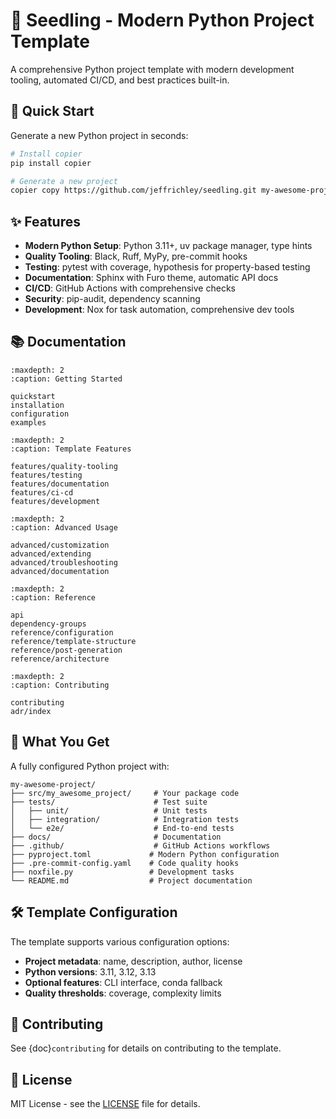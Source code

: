 # 🌱 Seedling - Modern Python Project Template

A comprehensive Python project template with modern development tooling, automated CI/CD, and best practices built-in.

## 🚀 Quick Start

Generate a new Python project in seconds:

```bash
# Install copier
pip install copier

# Generate a new project
copier copy https://github.com/jeffrichley/seedling.git my-awesome-project
```

## ✨ Features

- **Modern Python Setup**: Python 3.11+, uv package manager, type hints
- **Quality Tooling**: Black, Ruff, MyPy, pre-commit hooks
- **Testing**: pytest with coverage, hypothesis for property-based testing
- **Documentation**: Sphinx with Furo theme, automatic API docs
- **CI/CD**: GitHub Actions with comprehensive checks
- **Security**: pip-audit, dependency scanning
- **Development**: Nox for task automation, comprehensive dev tools

## 📚 Documentation

```{toctree}
:maxdepth: 2
:caption: Getting Started

quickstart
installation
configuration
examples
```

```{toctree}
:maxdepth: 2
:caption: Template Features

features/quality-tooling
features/testing
features/documentation
features/ci-cd
features/development
```

```{toctree}
:maxdepth: 2
:caption: Advanced Usage

advanced/customization
advanced/extending
advanced/troubleshooting
advanced/documentation
```

```{toctree}
:maxdepth: 2
:caption: Reference

api
dependency-groups
reference/configuration
reference/template-structure
reference/post-generation
reference/architecture
```

```{toctree}
:maxdepth: 2
:caption: Contributing

contributing
adr/index
```

## 🎯 What You Get

A fully configured Python project with:

```
my-awesome-project/
├── src/my_awesome_project/     # Your package code
├── tests/                      # Test suite
│   ├── unit/                   # Unit tests
│   ├── integration/            # Integration tests
│   └── e2e/                    # End-to-end tests
├── docs/                       # Documentation
├── .github/                    # GitHub Actions workflows
├── pyproject.toml             # Modern Python configuration
├── .pre-commit-config.yaml    # Code quality hooks
├── noxfile.py                 # Development tasks
└── README.md                  # Project documentation
```

## 🛠️ Template Configuration

The template supports various configuration options:

- **Project metadata**: name, description, author, license
- **Python versions**: 3.11, 3.12, 3.13
- **Optional features**: CLI interface, conda fallback
- **Quality thresholds**: coverage, complexity limits

## 🤝 Contributing

See {doc}`contributing` for details on contributing to the template.

## 📄 License

MIT License - see the [LICENSE](https://github.com/jeffrichley/seedling/blob/main/LICENSE) file for details.
